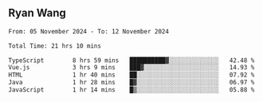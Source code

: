## Ryan Wang

<!--START_SECTION:waka-->

```txt
From: 05 November 2024 - To: 12 November 2024

Total Time: 21 hrs 10 mins

TypeScript        8 hrs 59 mins   ██████████▓░░░░░░░░░░░░░░   42.48 %
Vue.js            3 hrs 9 mins    ███▓░░░░░░░░░░░░░░░░░░░░░   14.93 %
HTML              1 hr 40 mins    ██░░░░░░░░░░░░░░░░░░░░░░░   07.92 %
Java              1 hr 28 mins    █▓░░░░░░░░░░░░░░░░░░░░░░░   06.97 %
JavaScript        1 hr 14 mins    █▒░░░░░░░░░░░░░░░░░░░░░░░   05.88 %
```

<!--END_SECTION:waka-->
